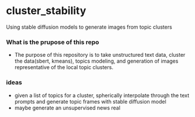 # cluster_stability
Using stable diffusion models to generate images from topic clusters


### What is the prupose of this repo
- The purpose of this repository is to take unstructured text data, cluster the data(sbert, kmeans), topics modeling, and generation of images representative of the local topic clusters.

### ideas
- given a list of topics for a cluster, spherically interpolate through the text prompts and generate topic frames with stable diffusion model
- maybe generate an unsupervised news real

